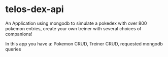 # telos-dex-api

An Application using mongodb to simulate a pokedex with over 800 pokemon entries, create your own treiner with several choices of companions!

In this app you have a:
  Pokemon CRUD,
  Treiner CRUD,
  requested mongodb queries
